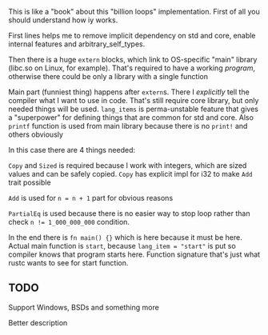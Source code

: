 This is like a "book" about this "billion loops" implementation. First of all you should understand
how iy works.

First lines helps me to remove implicit dependency on std and core, enable internal features and
arbitrary_self_types.

Then there is a huge `extern` blocks, which link to OS-specific "main" library (libc.so on Linux,
for example). That's required to have a working _program_, otherwise there could be only a library
with a single function

Main part (funniest thing) happens after `extern`s. There I _explicitly_ tell the compiler what I
want to use in code. That's still require core library, but only needed things will be used.
`lang_items` is perma-unstable feature that gives a "superpower" for defining things that are
common for std and core. Also `printf` function is used from main library because there is no
`print!` and others obviously

In this case there are 4 things needed:

`Copy` and `Sized` is required because I work with integers, which are sized values and can be
safely copied. `Copy` has explicit impl for i32 to make `Add` trait possible

`Add` is used for `n = n + 1` part for obvious reasons

`PartialEq` is used because there is no easier way to stop loop rather than check
`n != 1_000_000_000` condition.

In the end there is `fn main() {}` which is here because it must be here. Actual main function is
`start`, because `lang_item = "start"` is put so compiler knows that program starts here. Function
signature that's just what rustc wants to see for start function.

## TODO

Support Windows, BSDs and something more

Better description
